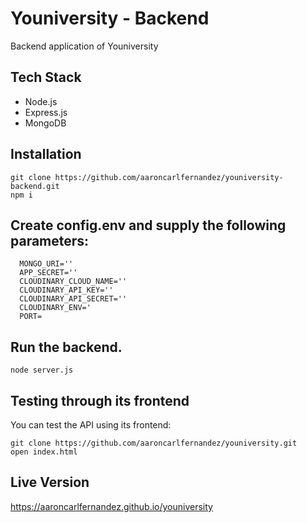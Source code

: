 # Youniversity - Backend
Backend application of Youniversity

## Tech Stack
- Node.js
- Express.js
- MongoDB

## Installation
```
git clone https://github.com/aaroncarlfernandez/youniversity-backend.git
npm i
```
## Create config.env and supply the following parameters:  
```
  MONGO_URI=''  
  APP_SECRET=''
  CLOUDINARY_CLOUD_NAME=''
  CLOUDINARY_API_KEY=''
  CLOUDINARY_API_SECRET=''
  CLOUDINARY_ENV='
  PORT=
```
## Run the backend. 
```
node server.js
```

## Testing through its frontend
You can test the API using its frontend:
```
git clone https://github.com/aaroncarlfernandez/youniversity.git
open index.html
```

## Live Version
https://aaroncarlfernandez.github.io/youniversity
